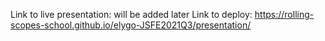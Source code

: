 Link to live presentation: will be added later
Link to deploy: https://rolling-scopes-school.github.io/elygo-JSFE2021Q3/presentation/